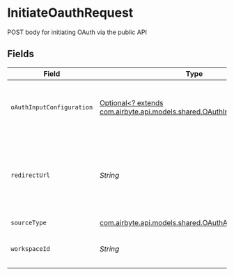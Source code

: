 # InitiateOauthRequest

POST body for initiating OAuth via the public API


## Fields

| Field                                                                                                                                  | Type                                                                                                                                   | Required                                                                                                                               | Description                                                                                                                            | Example                                                                                                                                |
| -------------------------------------------------------------------------------------------------------------------------------------- | -------------------------------------------------------------------------------------------------------------------------------------- | -------------------------------------------------------------------------------------------------------------------------------------- | -------------------------------------------------------------------------------------------------------------------------------------- | -------------------------------------------------------------------------------------------------------------------------------------- |
| `oAuthInputConfiguration`                                                                                                              | [Optional<? extends com.airbyte.api.models.shared.OAuthInputConfiguration>](../../models/shared/OAuthInputConfiguration.md)            | :heavy_minus_sign:                                                                                                                     | Arbitrary vars to pass for OAuth depending on what the source/destination spec requires.                                               | {<br/>"host": "test.snowflake.com"<br/>}                                                                                               |
| `redirectUrl`                                                                                                                          | *String*                                                                                                                               | :heavy_check_mark:                                                                                                                     | The URL to redirect the user to with the OAuth secret stored in the secret_id query string parameter after authentication is complete. |                                                                                                                                        |
| `sourceType`                                                                                                                           | [com.airbyte.api.models.shared.OAuthActorNames](../../models/shared/OAuthActorNames.md)                                                | :heavy_check_mark:                                                                                                                     | N/A                                                                                                                                    |                                                                                                                                        |
| `workspaceId`                                                                                                                          | *String*                                                                                                                               | :heavy_check_mark:                                                                                                                     | The workspace to create the secret and eventually the full source.                                                                     |                                                                                                                                        |